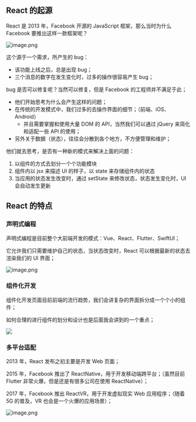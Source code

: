 ## React 的起源

React 是 2013 年，Facebook 开源的 JavaScript 框架，那么当时为什么 Facebook 要推出这样一款框架呢？

![image.png](https://img10.360buyimg.com/ddimg/jfs/t1/210045/38/721/115327/6142b19dE183cba0e/d857b604a2fab718.png)

这个源于一个需求，所产生的 bug：

- 该功能上线之后，总是出现 bug；
- 三个消息的数字在发生变化时，过多的操作很容易产生 bug；

bug 是否可以修复呢？当然可以修复，但是 Facebook 的工程师并不满足于此；

- 他们开始思考为什么会产生这样的问题；
- 在传统的开发模式中，我们过多的去操作界面的细节；（前端、iOS、Android）
  - 并且需要掌握和使用大量 DOM 的 API，当然我们可以通过 jQuery 来简化和适配一些 API 的使用；
- 另外关于数据（状态），往往会分散到各个地方，不方便管理和维护；

他们就去思考，是否有一种新的模式来解决上面的问题：

1.  以组件的方式去划分一个个功能模块
2.  组件内以 jsx 来描述 UI 的样子，以 state 来存储组件内的状态
3.  当应用的状态发生改变时，通过 setState 来修改状态，状态发生变化时，UI 会自动发生更新

## React 的特点

### 声明式编程

声明式编程是目前整个大前端开发的模式：Vue、React、Flutter、SwiftUI；

它允许我们只需要维护自己的状态，当状态改变时，React 可以根据最新的状态去渲染我们的 UI 界面；

![image.png](https://img11.360buyimg.com/ddimg/jfs/t1/78488/2/17033/218092/6142b204E568116f5/690af293487b7b88.png)

### 组件化开发

组件化开发页面目前前端的流行趋势，我们会讲复杂的界面拆分成一个个小的组件；

如何合理的进行组件的划分和设计也是后面我会讲到的一个重点；

![](https://cn.vuejs.org/images/components.png)

### 多平台适配

2013 年，React 发布之初主要是开发 Web 页面；

2015 年，Facebook 推出了 ReactNative，用于开发移动端跨平台；（虽然目前 Flutter 非常火爆，但是还是有很多公司在使用
ReactNative）；

2017 年，Facebook 推出 ReactVR，用于开发虚拟现实 Web 应用程序；（随着 5G 的普及，VR 也会是一个火爆的应用场景）；

![image.png](https://img12.360buyimg.com/ddimg/jfs/t1/98968/5/19547/450612/6142b266Ea12e44b4/ce18b7e90d05e253.png)
